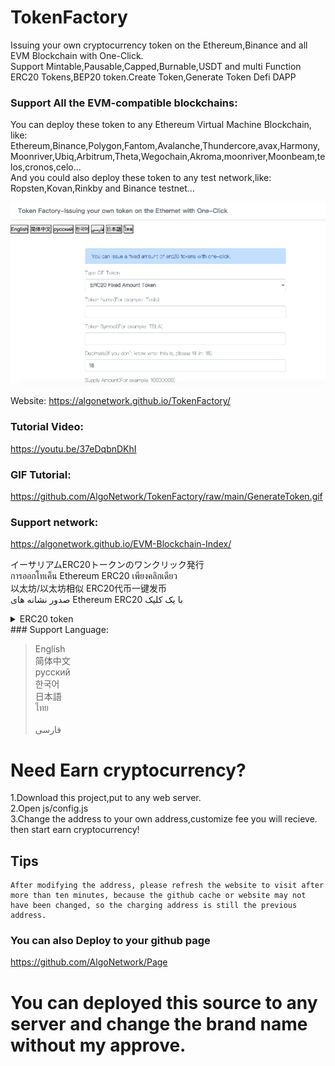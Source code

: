 # TokenFactory
Issuing your own cryptocurrency token on the Ethereum,Binance and all EVM Blockchain with One-Click.<br>
Support Mintable,Pausable,Capped,Burnable,USDT and multi Function ERC20 Tokens,BEP20 token.Create Token,Generate Token Defi DAPP<br>

### Support All the EVM-compatible blockchains:
You can deploy these token to any Ethereum Virtual Machine Blockchain, like: Ethereum,Binance,Polygon,Fantom,Avalanche,Thundercore,avax,Harmony,Moonriver,Ubiq,Arbitrum,Theta,Wegochain,Akroma,moonriver,Moonbeam,telos,cronos,celo...<br>
And you could also deploy these token to any test network,like: Ropsten,Kovan,Rinkby and Binance testnet... <br>


<img src="https://raw.githubusercontent.com/AlgoNetwork/TokenFactory/master/website.png" alt="generate-erc20-token">

Website:
https://algonetwork.github.io/TokenFactory/

### Tutorial Video:<br>
https://youtu.be/37eDqbnDKhI
<br>

### GIF Tutorial:<br>
https://github.com/AlgoNetwork/TokenFactory/raw/main/GenerateToken.gif
<br>

### Support network:<br>
https://algonetwork.github.io/EVM-Blockchain-Index/

イーサリアムERC20トークンのワンクリック発行<br>
การออกโทเค็น Ethereum ERC20 เพียงคลิกเดียว<br>
以太坊/以太坊相似 ERC20代币一键发币<br>
صدور نشانه های Ethereum ERC20 با یک کلیک
<br>

<details>
  <summary>ERC20 token</summary>
  
  ## Token list
Wrapped MIR Token (MIR),VAI Stablecoin (VAI),Venus ETH (vETH),Orica (ORI),Binance-Peg Uniswap (UNI),Pearl Token (PEARL),Binance-Peg Axie Infinity Shard Token (AXS),FinNexus (FNX),CafeSwap Token (BREW),Binance-Peg Komodo Token (KMD),GFORCE v2 (GFCE),DuckDaoDime (DDIM),Cubiex (CBIX),OddzToken (ODDZ),Binance-Peg Pax Dollar Token (USDP),Binance-Peg FLOW Token (FLOW),ACryptoS (ACS),VANCI.FINANCE (VANCII),Frax (FRAX),StaysBASE (SBS),Keep3r BSC Network (KP3RB),Bogged Finance (BOG),Binance-Peg BUSD Token (BUSD),Buni Token (BUNI),GamyFi (GFX),Lympo Market Token (LMT),Space Token (SPACE),DOS Network Token BEP20 (DOS),FC Santos Fan Token (SANTOS),Nominex (NMX),Binance-Peg Celer Token (CELR),SafePal Token (SFP),Cashaa (CAS),THUGS (THUGS),Binance-Peg Litecoin Token (LTC),Automata (ATA),AUTOv2 (AUTO),Fuse Token on BSC (FUSE),FlashX Ultra (FSXU),IOI Token via ChainPort.io (IOI),Sun Token (SUN),Binance-Peg Avalanche Token (AVAX),Coin98 (C98),NapoleonX Token (NPXB),Binance-Peg eCash Token (XEC),Binance-Peg Bancor Network Token (BNT),PontoonToken (TOON),CanYaCoin (CAN),Nemesis Wealth Projects BSC (NMS),Venus BETH (vBETH),Twinci (TWIN),Binance-Peg Bitcoin Cash ABC (BCHA),Venus XRP (vXRP),Venus USDC (vUSDC),AlpacaToken (ALPACA),CORE MultiChain Token (CMCX),Robust Token (RBT),Pasta Token (PASTA),Baby Doge Coin (BabyDoge),Bat True Share (BTS),FREE coin BSC (FREE),WINk (WIN),Raven Protocol (RAVEN),Elite Swap Binance Token (ELTB),Wrapped BNB (WBNB),Binance-Peg Phala Network Token (PHA),Binance-Peg Firo Token (FIRO),Genta (GENA),RAMP DEFI (RAMP),Elemon Token (ELMON),Wrapped Idena (iDNA),BUX Token (BUX),Binance-Peg Kyber Network Crystal Token (KNC),Contentos (COS),Binance-Peg NEAR Protocol (NEAR),Taco (TACO),Venus BUSD (vBUSD),Green Chart (GREEN),EverRise (RISE),BELT Token (BELT),Synapse (SYN),Phoswap (PHO),Berry Tributes (BRY),Rubic (BRBC),Extend Finance (EXF),SPORTOKEN (SPT),Weather (Weather),CertiK Token (CTK),Venus DAI (vDAI), (DGN),Binance-Peg APENFT Token (NFT),Binance-Peg Cartesi Token (CTSI),DVX (DRIVENx),Wanaka Farm (WANA),Zilliqa (ZIL),EarnX (EarnX),JetSwap Token (WINGS),Venus XVS (vXVS),Venus SXP (vSXP),RigelToken (RGP),Wrapped UST Token (UST),Swipe (SXP),TORG (TORG),Smart Advertising Transaction Token (SATT),Moeda Loyalty Points (MDA),Binance-Peg Basic Attention Token (BAT),Venus DOGE (vDOGE),Venus BTC (vBTC),Sea Token (SEA),Prometeus (PROM),MIOTAC (IOTA),Measurable Data Token (MDT),BSC Conflux (bCFX),BNB48 Club Token (KOGE),Venus BCH (vBCH),QANX Token (QANX),Helmet.insure Governance Token (Helmet),Multiplier (bMXX),UniLend Finance Token (UFT),FLOKI (FLOKI),DODO bird (DODO),Binance-Peg Band Protocol Token (BAND),Chain (XCN),Binance-Peg Ethereum Classic (ETC),Annex (ANN),Goose Golden Egg (EGG),WolfSafePoorPeople (WSPP),DEUS (DEUS),JUST (JST),Etermon (ETM),France REV Finance (FRF),LunaChow on xDai from xDai (LUCHOW),Binance-Peg Bitcoin Cash Token (BCH),Tokocrypto Token (TKO),Hot Cross Token (HOTCROSS),Heroes&Empires (HE),Squirrel Finance (NUTS),Position Token (POSI),ArgonToken (ARGON),Binance-Peg TrueUSD Token (TUSD),EVAI.IO (EVAI),Xpose (Xpose),Torum (XTM),Hakka Finance on xDai on BSC (HAKKA),Binance-Peg Tezos Token (XTZ),Alien Worlds Trilium (TLM),hoge.finance (HOGE),Binance-Peg BitTorrent Token (BTT),Venus Reward Token (VRT),Moonlift (MLTPX),Binance-Peg Ontology Token (ONT),8BIT DOGE (BITD),UniCrypt on xDai on BSC (UNCX),NFTY Token (NFTY),DeSpace Protocol (DES),SYL (SYL),Burger Swap (BURGER),GourmetGalaxy (GUM),wazirx token (WRX),Plant vs Undead Token (PVU),Safechaintoken (SCT),PolkastarterToken (POLS),Binance-Peg MANTRA DAO Token (OM),Binance-Peg SHIBA INU Token (SHIB),Binance-Peg Ethereum Token (ETH),Frontier Token (FRONT),Plasma (PPAY),Venus (XVS),CBK (CBK),808TA (808TA),pTokens GALA (GALA),Binance-Peg BTCB Token (BTCB),BNBPay (BPAY),beefy.finance (BIFI),Ethereum Meta (ETHM),Ellipsis (EPS),VFOX (VFOX),Venus USDT (vUSDT),Binance-Peg Dai Token (DAI),DEI (DEI),Reef.finance (REEF),vSWAP.fi (vBSWAP),BitTorrent (BTT),Beach Token BSC (BEACH),Imported GBYTE (GBYTE),SafeMoon (SFM),Binance-Peg dForce Token (DF),CryptoBlades Skill Token (SKILL),Ditto (DITTO),Binance-Peg TornadoCash Token (TORN),PULI INU (PULI),BabyFlokiCoin (BabyFlokiCoin),StandardBTCHashrateToken (BTCST),ARIVA (ARV),Easy V2 (EZ),Venus LINK (vLINK),Cream (CREAM),Fuel Token (Fuel),Cross Finance (CRP),TRON (TRX),Rhythm (RHYTHM),BakeryToken (BAKE),Venus DOT (vDOT),JulSwap (JulD),Seven Up Token (7UP),BSCstarter (START),binance conflux Flux Protocol (bcFLUX),OREO (ORE),Binance-Peg Dogecoin Token (DOGE),Binance-Peg USD Coin (USDC),Super Launcher (LAUNCH),Titano (TITANO),Binance-Peg ChainLink Token (LINK),SAITO (SAITO),BIDR BEP20 (BIDR),BGOV Token (BGOV),OwlDAO token (OWL),GoMining Token (GMT),ElonGate (ElonGate),Binance-Peg Synthetix Network Token (SNX),Covid Vaccine (COVAC),DOGGY (DOGGY),SwftCoin (SWFTC),Binance-Peg Elrond Token (EGLD),Graviton (GTON),UBUToken (UBU),$Poolz Finance [via ChainPort.io] (POOLZ),TOZEX (TOZ),WalletNow (WNOW),DAFI Token (DAFI),BSCX (BSCX),pTokens TLOS (TLOS),Billion Happiness (BHC),MarketLedger (ML),FEGtoken (FEG),Anyswap-BEP20 (ANY),Binance-Peg COTI Token (COTI),Antimatter.Finance Mapping Token (MATTER),Bunny Token (BUNNY),Ltradex (LTEX),SHIRO INU (SHIR),AdEx Network (ADX),decentral.games on xDai from xDai ($DG),Newscrypto (NWC),ParaSwap (PSP),Cerby Token (CERBY),Binance-Peg EOS Token (EOS),Binance-Peg BSC-USD (BSC-USD),N1CEToken (N1CE),Frax Share (FXS),Binance-Peg Zcash Token (ZEC),REVOLVE_GAMES (RPG),Ramen Token (Ramen),GoSwapp (GOFI),BAGEL (BAGEL),MMToken (MM),Binance-Peg Cardano Token (ADA),PancakeSwap Token (Cake),Refinable (FINE),Ankr (ANKR),DeFi For You. (DFY),PizzaSwap (PIZZA),Streamity (STM),Spartan Protocol Token V2 (SPARTA),Dogestribute (DGSTB),MDX Token (MDX),2local Token (2LC),Binance-Peg Token Club (TCT),WEB3 Inu (WEB3),Binance Beacon ETH (BETH),Orion Money Token [via ChainPort.io] (ORION),UNCL on xDai on BSC (UNCL),Lucky Unicorn Token (L99),Lunar (LNR),Shield Protocol (SHIELD),fry.world (FRIES),Propel (PROPEL),GameStation (GAMER),Biswap (BSW),ALICE (ALICE),WorkQuest Token (WQT),ROOBEE (bROOBEE),AlphaToken (ALPHA),HappinessToken (HPS),Hotbit Token (HTB),Litentry (LIT),ClinTex (CTI),Curate (XCUR),bZx Protocol Token (BZRX),Bat True Dollar (BTD),Binance-Peg YFII.finance Token (YFII),TETU Reward Token (TETU),SakeToken (SAKE),Vaulty Token (VLTY),OVR (OVR),Venus FIL (vFIL),Tokyo AU Token (TOKAU),Linear Token (LINA),Spore (SPORE),Fusible | Fusible.io (FUSII),RobustSwap Token (RBS),Binance-Peg yearn.finance (YFI),Venus ADA (vADA),Kripton (LPK),loser coin (lowb),pTokens $ANRX ($ANRX),RFOX (RFOX),IceToken (ICE),Binance-Peg Compound Coin (COMP),Cake Monster (MONSTA),cheesemaker.farm (CHS),Kiwi Token (KIWI),Venus LTC (vLTC),SiaCashCoin (SCC),Spore Token (SPORE),Fantom (FTM),Chess (CHESS),Shard (SHARD),Binance-Peg XRP Token (XRP),Binance-Peg Paxos Standard (PAX),Octree Finance (OCT),O3 Swap Token (O3),ZMINE Token (ZMN),StableX Token (STAX),Coinary Token (CYT),Crox Token (CROX),Binance-Peg ELF Token (ELF),Wall Street Games (WSG),APENFT (NFT),Binance-Peg PAX Gold (PAXG),ApeSwapFinance Banana (BANANA),Tycoon   (TYC),Binance-Peg IoTeX Network (IOTX),Binance-Peg Smooth Love Potion (SLP),Immutable (DARA),Jointer (JNTR),Pylon Eco Token (PETN),1INCH Token (1INCH),Trust Wallet (TWT),LTO Network (LTO),WANDA EXCHANGE (WE),The Force Token (FOR),Binance-Peg Cosmos Token (ATOM),DEFI 100 (D100),MATH Token (MATH),Binance-Peg Polkadot Token (DOT),Augmented Finance (AGF),Ethereum Message Search from Mainnet (EMS),Binance-Peg Maker (MKR),Useless (USELESS)
</details>
### Support Language:

>English<br>
>简体中文<br>
>русский <br>
>한국어<br> 
>日本語<br>
>ไทย<br>
><br>فارسی




# Need Earn cryptocurrency?
1.Download this project,put to any web server.<br>
2.Open js/config.js<br>
3.Change the address to your own address,customize fee you will recieve.
then start earn cryptocurrency!<br>

## Tips
```
After modifying the address, please refresh the website to visit after more than ten minutes, because the github cache or website may not have been changed, so the charging address is still the previous address.
```
### You can also Deploy to your github page
https://github.com/AlgoNetwork/Page<br>



# You can deployed this source to any server and change the brand name without my approve.

